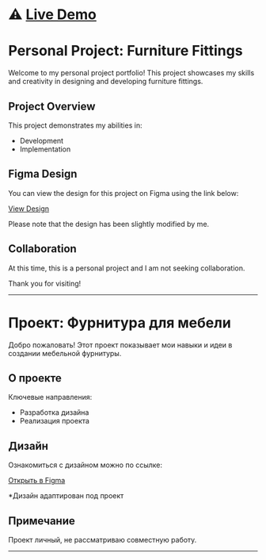 # ⚠️ [Live Demo](https://acorneo.github.io/furniture-website/)

# Personal Project: Furniture Fittings

Welcome to my personal project portfolio! This project showcases my skills and creativity in designing and developing furniture fittings.

## Project Overview

This project demonstrates my abilities in:
- Development
- Implementation

## Figma Design

You can view the design for this project on Figma using the link below:

[View Design](https://www.figma.com/design/DCBiY8KpkzWHAVDCHvpIef/DudeShape?node-id=301-1678&t=LS4v70lUp88LEmKA-0)

Please note that the design has been slightly modified by me.

## Collaboration

At this time, this is a personal project and I am not seeking collaboration.

Thank you for visiting!

---

# Проект: Фурнитура для мебели

Добро пожаловать! Этот проект показывает мои навыки и идеи в создании мебельной фурнитуры.

## О проекте

Ключевые направления:
- Разработка дизайна
- Реализация проекта

## Дизайн

Ознакомиться с дизайном можно по ссылке:

[Открыть в Figma](https://www.figma.com/design/DCBiY8KpkzWHAVDCHvpIef/DudeShape?node-id=301-1678&t=LS4v70lUp88LEmKA-0)

*Дизайн адаптирован под проект

## Примечание

Проект личный, не рассматриваю совместную работу.

---
